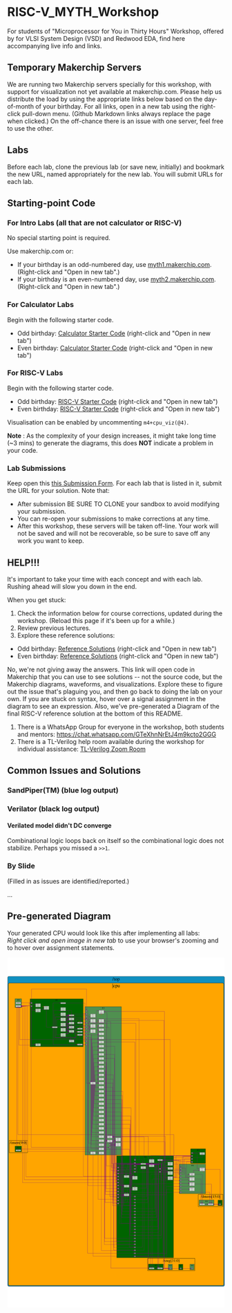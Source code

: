 # RISC-V_MYTH_Workshop

For students of "Microprocessor for You in Thirty Hours" Workshop, offered by for VLSI System Design (VSD) and Redwood EDA, find here accompanying live info and links.

## Temporary Makerchip Servers

We are running two Makerchip servers specially for this workshop, with support for visualization not yet available at makerchip.com. Please help us distribute the load by using the appropriate links below based on the day-of-month of your birthday. For all links, open in a new tab using the right-click pull-down menu. (Github Markdown links always replace the page when clicked.) On the off-chance there is an issue with one server, feel free to use the other.

## Labs

Before each lab, clone the previous lab (or save new, initially) and bookmark the new URL, named appropriately for the new lab. You will submit URLs for each lab.

## Starting-point Code

### For Intro Labs (all that are not calculator or RISC-V)

No special starting point is required.

Use makerchip.com or:

  - If your birthday is an odd-numbered day, use [myth1.makerchip.com](https://myth1.makerchip.com). (Right-click and "Open in new tab".)
  - If your birthday is an even-numbered day, use [myth2.makerchip.com](https://myth2.makerchip.com). (Right-click and "Open in new tab".)


### For Calculator Labs

Begin with the following starter code.

  - Odd birthday: <a href="https://myth1.makerchip.com/sandbox?code_url=https:%2F%2Fraw.githubusercontent.com%2Fstevehoover%2FRISC-V_MYTH_Workshop%2Fmaster%2Fcalculator_shell.tlv" target="_blank" atom_fix="_">Calculator Starter Code</a> (right-click and "Open in new tab")
  - Even birthday: <a href="https://myth2.makerchip.com/sandbox?code_url=https:%2F%2Fraw.githubusercontent.com%2Fstevehoover%2FRISC-V_MYTH_Workshop%2Fmaster%2Fcalculator_shell.tlv" target="_blank" atom_fix="_">Calculator Starter Code</a> (right-click and "Open in new tab")

### For RISC-V Labs

Begin with the following starter code.

  - Odd birthday: <a href="https://myth1.makerchip.com/sandbox?code_url=https:%2F%2Fraw.githubusercontent.com%2Fstevehoover%2FRISC-V_MYTH_Workshop%2Fmaster%2Frisc-v_shell.tlv" target="_blank" atom_fix="_">RISC-V Starter Code</a> (right-click and "Open in new tab")
  - Even birthday: <a href="https://myth2.makerchip.com/sandbox?code_url=https:%2F%2Fraw.githubusercontent.com%2Fstevehoover%2FRISC-V_MYTH_Workshop%2Fmaster%2Frisc-v_shell.tlv" target="_blank" atom_fix="_">RISC-V Starter Code</a> (right-click and "Open in new tab")

Visualisation can be enabled by uncommenting `m4+cpu_viz(@4)`.

**Note** : As the complexity of your design increases, it might take long time (~3 mins) to generate the diagrams, this does **NOT** indicate a problem in your code. 


### Lab Submissions

Keep open this [this Submission Form](https://docs.google.com/forms/d/1-FEtrSJvP9g5vqzRfnbYlG2DUmCV7agOHM6bzdWtah8). For each lab that is listed in it, submit the URL for your solution. Note that:

 - After submission BE SURE TO CLONE your sandbox to avoid modifying your submission.
 - You can re-open your submissions to make corrections at any time.
 - After this workshop, these servers will be taken off-line. Your work will not be saved and will not be recoverable, so be sure to save off any work you want to keep.

## HELP!!!

It's important to take your time with each concept and with each lab. Rushing ahead will slow you down in the end.

When you get stuck:

  1. Check the information below for course corrections, updated during the workshop. (Reload this page if it's been up for a while.)
  2. Review previous lectures.
  3. Explore these reference solutions:

 - Odd birthday: <a href="https://myth1.makerchip.com/sandbox?code_url=https:%2F%2Fraw.githubusercontent.com%2Fstevehoover%2FRISC-V_MYTH_Workshop%2Fmaster%2Freference_solutions.tlv" target="_blank" atom_fix="_">Reference Solutions</a> (right-click and "Open in new tab")
 - Even birthday: <a href="https://myth2.makerchip.com/sandbox?code_url=https:%2F%2Fraw.githubusercontent.com%2Fstevehoover%2FRISC-V_MYTH_Workshop%2Fmaster%2Freference_solutions.tlv" target="_blank" atom_fix="_">Reference Solutions</a> (right-click and "Open in new tab")
  
  No, we're not giving away the answers. This link will open code in Makerchip that you can use to see solutions -- not the source code, but the Makerchip diagrams, waveforms, and visualizations. Explore these to figure out the issue that's plaguing you, and then go back to doing the lab on your own. If you are stuck on syntax, hover over a signal assignment in the diagram to see an expression. Also, we've pre-generated a Diagram of the final RISC-V reference solution at the bottom of this README.

  1. There is a WhatsApp Group for everyone in the workshop, both students and mentors: https://chat.whatsapp.com/GTeXhnNrEtJ4m9kcto2GGG
  2. There is a TL-Verilog help room available during the workshop for individual assistance: <a href="https://us02web.zoom.us/j/4218739141" target="_blank" atom_fix="_">TL-Verilog Zoom Room</a>

## Common Issues and Solutions

### SandPiper(TM) (blue log output)

### Verilator (black log output)

#### Verilated model didn't DC converge

Combinational logic loops back on itself so the combinational logic does not stabilize. Perhaps you missed a `>>1`.

### By Slide

(Filled in as issues are identified/reported.)

...


## Pre-generated Diagram

Your generated CPU would look like this after implementing all labs:  
*Right click and open image in new tab* to use your browser's zooming and to hover over assignment statements.

![Complete CPU](tlv_lib/fullcore.svg)
